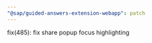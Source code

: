 ```yaml
---
"@sap/guided-answers-extension-webapp": patch
---
```


fix(485): fix share popup focus highlighting

